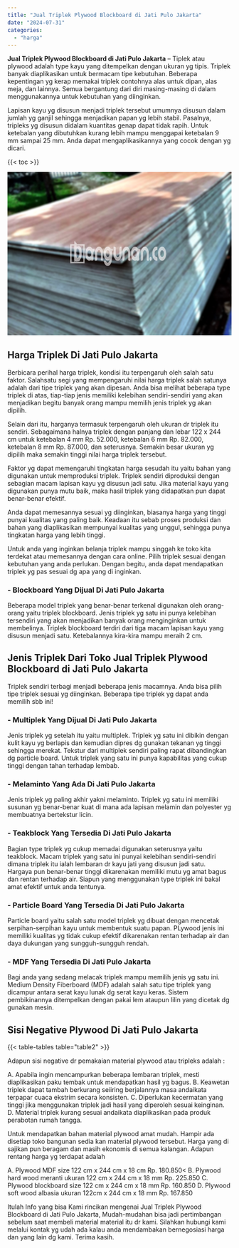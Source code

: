 ```yaml
---
title: "Jual Triplek Plywood Blockboard di Jati Pulo Jakarta"
date: "2024-07-31"
categories: 
  - "harga"
---
```


**Jual Triplek Plywood Blockboard di Jati Pulo Jakarta** – Tiplek atau plywood adalah type kayu yang ditempelkan dengan ukuran yg tipis. Triplek banyak diaplikasikan untuk bermacam tipe kebutuhan. Beberapa kepentingan yg kerap memakai triplek contohnya alas untuk dipan, alas meja, dan lainnya. Semua bergantung dari diri masing-masing di dalam menggunakannya untuk kebutuhan yang diinginkan.

Lapisan kayu yg disusun menjadi triplek tersebut umumnya disusun dalam jumlah yg ganjil sehingga menjadikan papan yg lebih stabil. Pasalnya, tripleks yg disusun didalam kuantitas genap dapat tidak rapih. Untuk ketebalan yang dibutuhkan kurang lebih mampu menggapai ketebalan 9 mm sampai 25 mm. Anda dapat mengaplikasikannya yang cocok dengan yg dicari.

{{< toc >}}

![Jual Triplek Plywood Blockboard di Jati Pulo Jakarta](/images/jual-triplek-murah-09.png)

## Harga Triplek Di Jati Pulo Jakarta

Berbicara perihal harga triplek, kondisi itu terpengaruh oleh salah satu faktor. Salahsatu segi yang mempengaruhi nilai harga triplek salah satunya adalah dari tipe triplek yang akan dipesan. Anda bisa melihat beberapa type triplek di atas, tiap-tiap jenis memiliki kelebihan sendiri-sendiri yang akan menjadikan begitu banyak orang mampu memilih jenis triplek yg akan dipilih.

Selain dari itu, harganya termasuk terpengaruh oleh ukuran dr triplek itu sendiri. Sebagaimana halnya triplek dengan panjang dan lebar 122 x 244 cm untuk ketebalan 4 mm Rp. 52.000, ketebalan 6 mm Rp. 82.000, ketebalan 8 mm Rp. 87.000, dan seterusnya. Semakin besar ukuran yg dipilih maka semakin tinggi nilai harga triplek tersebut.

Faktor yg dapat memengaruhi tingkatan harga sesudah itu yaitu bahan yang digunakan untuk memproduksi triplek. Triplek sendiri diproduksi dengan sebagian macam lapisan kayu yg disusun jadi satu. Jika material kayu yang digunakan punya mutu baik, maka hasil triplek yang didapatkan pun dapat benar-benar efektif.

Anda dapat memesannya sesuai yg diinginkan, biasanya harga yang tinggi punyai kualitas yang paling baik. Keadaan itu sebab proses produksi dan bahan yang diaplikasikan mempunyai kualitas yang unggul, sehingga punya tingkatan harga yang lebih tinggi.

Untuk anda yang inginkan belanja triplek mampu singgah ke toko kita terdekat atau memesannya dengan cara online. Pilih triplek sesuai dengan kebutuhan yang anda perlukan. Dengan begitu, anda dapat mendapatkan triplek yg pas sesuai dg apa yang di inginkan.

### \- Blockboard Yang Dijual Di Jati Pulo Jakarta

Beberapa model triplek yang benar-benar terkenal digunakan oleh orang-orang yaitu triplek blockboard. Jenis triplek yg satu ini punya kelebihan tersendiri yang akan menjadikan banyak orang menginginkan untuk membelinya. Triplek blockboard terdiri dari tiga macam lapisan kayu yang disusun menjadi satu. Ketebalannya kira-kira mampu meraih 2 cm.

## Jenis Triplek Dari Toko Jual Triplek Plywood Blockboard di Jati Pulo Jakarta

Triplek sendiri terbagi menjadi beberapa jenis macamnya. Anda bisa pilih tipe triplek sesuai yg diinginkan. Beberapa tipe triplek yg dapat anda memilih sbb ini!

### \- Multiplek Yang Dijual Di Jati Pulo Jakarta

Jenis triplek yg setelah itu yaitu multiplek. Triplek yg satu ini dibikin dengan kulit kayu yg berlapis dan kemudian dipres dg gunakan tekanan yg tinggi sehingga merekat. Tekstur dari multiplek sendiri paling rapat dibandingkan dg particle board. Untuk triplek yang satu ini punya kapabilitas yang cukup tinggi dengan tahan terhadap lembab.

### \- Melaminto Yang Ada Di Jati Pulo Jakarta

Jenis triplek yg paling akhir yakni melaminto. Triplek yg satu ini memiliki susunan yg benar-benar kuat di mana ada lapisan melamin dan polyester yg membuatnya bertekstur licin.

### \- Teakblock Yang Tersedia Di Jati Pulo Jakarta

Bagian type triplek yg cukup memadai digunakan seterusnya yaitu teakblock. Macam triplek yang satu ini punyai kelebihan sendiri-sendiri dimana triplek itu ialah lembaran dr kayu jati yang disusun jadi satu. Hargaya pun benar-benar tinggi dikarenakan memiliki mutu yg amat bagus dan rentan terhadap air. Siapun yang menggunakan type triplek ini bakal amat efektif untuk anda tentunya.

### \- Particle Board Yang Tersedia Di Jati Pulo Jakarta

Particle board yaitu salah satu model triplek yg dibuat dengan mencetak serpihan-serpihan kayu untuk membentuk suatu papan. PLywood jenis ini memiliki kualitas yg tidak cukup efektif dikarenakan rentan terhadap air dan daya dukungan yang sungguh-sungguh rendah.

### \- MDF Yang Tersedia Di Jati Pulo Jakarta

Bagi anda yang sedang melacak triplek mampu memilih jenis yg satu ini. Medium Density Fiberboard (MDF) adalah salah satu tipe triplek yang dicampur antara serat kayu lunak dg serat kayu keras. Sistem pembikinannya ditempelkan dengan pakai lem ataupun lilin yang dicetak dg gunakan mesin.

## Sisi Negative Plywood Di Jati Pulo Jakarta

{{< table-tables table="table2" >}}

Adapun sisi negative dr pemakaian material plywood atau tripleks adalah :

A. Apabila ingin mencampurkan beberapa lembaran triplek, mesti diaplikasikan paku tembak untuk mendapatkan hasil yg bagus. B. Keawetan triplek dapat tambah berkurang seiiring berjalannya masa andaikata terpapar cuaca ekstrim secara konsisten. C. Diperlukan kecermatan yang tinggi jika menggunakan triplek jadi hasil yang diperoleh sesuai keinginan. D. Material triplek kurang sesuai andaikata diaplikasikan pada produk perabotan rumah tangga.

Untuk mendapatkan bahan material plywood amat mudah. Hampir ada disetiap toko bangunan sedia kan material plywood tersebut. Harga yang di sajikan pun beragam dan masih ekonomis di semua kalangan. Adapun rentang harga yg terdapat adalah

A. Plywood MDF size 122 cm x 244 cm x 18 cm Rp. 180.850< B. Plywood hard wood meranti ukuran 122 cm x 244 cm x 18 mm Rp. 225.850 C. Plywood blockboard size 122 cm x 244 cm x 18 mm Rp. 160.850 D. Plywood soft wood albasia ukuran 122cm x 244 cm x 18 mm Rp. 167.850

Itulah Info yang bisa Kami rincikan mengenai Jual Triplek Plywood Blockboard di Jati Pulo Jakarta, Mudah-mudahan bisa jadi pertimbangan sebelum saat membeli material material itu dr kami. Silahkan hubungi kami melalui kontak yg udah ada kalau anda mendambakan bernegosiasi harga dan yang lain dg kami. Terima kasih.
